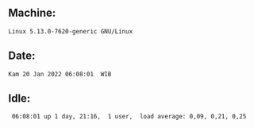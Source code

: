 ## Machine:
```
Linux 5.13.0-7620-generic GNU/Linux
```
## Date:
```
Kam 20 Jan 2022 06:08:01  WIB
```
## Idle:
```
 06:08:01 up 1 day, 21:16,  1 user,  load average: 0,09, 0,21, 0,25
```
